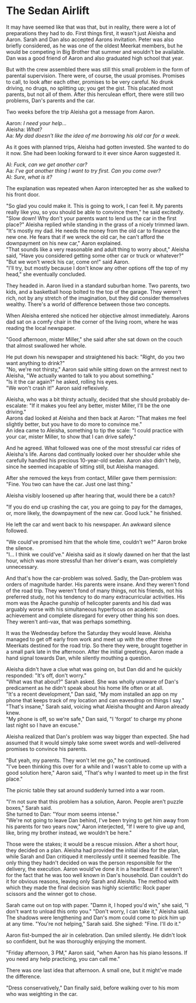 # The Sedan Airlift

It may have seemed like that was that, but in reality, there were a lot of preparations they had to do.
First things first, it wasn't just Aleisha and Aaron.
Sarah and Dan also accepted Aarons invitation.
Peter was also briefly considered, as he was one of the oldest Meerkat members, but he would be competing in Big Brother that summer and wouldn't be available.
Dan was a good friend of Aaron and also graduated high school that year.

But with the crew assembled there was still this small problem in the form of parental supervision.
There were, of course, the usual promises.
Promises to call, to look after each other, promises to be very careful.
No drunk driving, no drugs, no splitting up; you get the gist.
This placated most parents, but not all of them.
After this herculean effort, there were still two problems, Dan's parents and the car.

Two weeks before the trip Aleisha got a message from Aaron.

Aaron: *I need your help...*  
Aleisha: *What?*  
Aa: *My dad doesn't like the idea of me borrowing his old car for a week.*  

As it goes with planned trips, Aleisha had gotten invested.
She wanted to do it now. 
She had been looking forward to it ever since Aaron suggested it. 

Al: *Fuck, can we get another car?*  
Aa: *I've got another thing I want to try first. Can you come over?*  
Al: *Sure, what is it?*  

The explanation was repeated when Aaron intercepted her as she walked to his front door.

"So glad you could make it. This is going to work, I can feel it. My parents really like you, so you should be able to convince them," he said excitedly.   
"Slow down! Why don't your parents want to lend us the car in the first place?" Aleisha replied while standing in the grass of a nicely trimmed lawn.  
"It's mostly my dad. He needs the money from the old car to finance the new one.  He fears that if we wreck the old car, he can't afford the downpayment on his new car," Aaron explained.  
"That sounds like a very reasonable and adult thing to worry about," Aleisha said, "Have you considered getting some other car or truck or whatever?"  
"But we won't wreck his car, come on!" said Aaron.  
"I'll try, but mostly because I don't know any other options off the top of my head," she eventually concluded.  

They headed in.
Aaron lived in a standard suburban home.
Two parents, two kids, and a basketball hoop bolted to the top of the garage.
They weren't rich, not by any stretch of the imagination, but they did consider themselves wealthy.
There's a world of difference between those two concepts.

When Aleisha entered she noticed her objective almost immediately.
Aarons dad sat on a comfy chair in the corner of the living room, where he was reading the local newspaper.

"Good afternoon, mister Miller," she said after she sat down on the couch that almost swallowed her whole.

He put down his newspaper and straightened his back: "Right, do you two want anything to drink?"  
"No, we're not thirsty," Aaron said while sitting down on the armrest next to Aleisha, "We actually wanted to talk to you about something."   
"Is it the car again?" he asked, rolling his eyes.  
"We won't crash it!" Aaron said reflexively.  

Aleisha, who was a bit thirsty actually, decided that she should probably de-escalate: "If it makes you feel any better, mister Miller, I'll be the one driving."  
Aarons dad looked at Aleisha and then back at Aaron: "That makes me feel slightly better, but you have to do more to convince me."  
An idea came to Aleisha, something to tip the scale: "I could practice with your car, mister Miller, to show that I can drive safely."  

And he agreed. 
What followed was one of the most stressful car rides of Aleisha's life.
Aarons dad continually looked over her shoulder while she carefully handled his precious 10-year-old sedan.
Aaron also didn't help, since he seemed incapable of sitting still, but Aleisha managed.

After she removed the keys from contact, Miller gave them permission: "Fine. You two can have the car. Just one last thing."

Aleisha visibly loosened up after hearing that, would there be a catch?

"If you do end up crashing the car, you are going to pay for the damages, or, more likely, the downpayment of the new car. Good luck." he finished.

He left the car and went back to his newspaper. An awkward silence followed.

"We could've promised him that the whole time, couldn't we?" Aaron broke the silence.  
"I... I think we could've." Aleisha said as it slowly dawned on her that the last hour, which was more stressful than her driver's exam, was completely unnecessary.

And that's how the car-problem was solved.
Sadly, the Dan-problem was orders of magnitude harder.
His parents were insane.
And they weren't fond of the road trip.
They weren't fond of many things, not his friends, not his preferred study, not his tendency to do many extracurricular activities.
His mom was the Apache gunship of helicopter parents and his dad was arguably worse with his simultaneous hyperfocus on academic achievement and complete disregard for every other thing his son does.
They weren't anti-vax, that was perhaps something.

It was the Wednesday before the Saturday they would leave.
Aleisha managed to get off early from work and meet up with the other three Meerkats destined for the road trip.
So there they were, brought together in a small park late in the afternoon.
After the initial greetings, Aaron made a hand signal towards Dan, while silently mouthing a question.

Aleisha didn't have a clue what was going on, but Dan did and he quickly responded: "It's off, don't worry."  
"What was that about?" Sarah asked. 
She was wholly unaware of Dan's predicament as he didn't speak about his home life often or at all.  
"It's a recent development," Dan said, "My mom installed an app on my phone that keeps track of my location and can eavesdrop on things I say."  
"That's insane," Sarah said, voicing what Aleisha thought and Aaron already knew.  
"My phone is off, so we're safe," Dan said, "I 'forgot' to charge my phone last night so I have an excuse."  

Aleisha realized that Dan's problem was way bigger than expected.
She had assumed that it would simply take some sweet words and well-delivered promises to convince his parents.

"But yeah, my parents. They won't let me go," he continued.  
"I've been thinking this over for a while and I wasn't able to come up with a good solution here," Aaron said, "That's why I  wanted to meet up in the first place."

The picnic table they sat around suddenly turned into a war room.

"I'm not sure that this problem has a solution, Aaron. People aren't puzzle boxes," Sarah said.  
She turned to Dan: "Your mom seems intense."  
"We're not going to leave Dan behind, I've been trying to get him away from his parents for two years now," Aaron interjected, "If I were to give up and, like, bring my brother instead, we wouldn't be here."

Those were the stakes; it would be a rescue mission.
After a short hour, they decided on a plan.
Aleisha had provided the initial idea for the plan, while Sarah and Dan critiqued it mercilessly until it seemed feasible.
The only thing they hadn't decided on was the person responsible for the delivery, the execution.
Aaron would've done it in a heartbeat if it weren't for the fact that he was too well known in Dan's household.
Dan couldn't do it for obvious reasons, leaving only Sarah and Aleisha.
The method with which they made the final decision was highly scientific: Rock paper scissors and the winner got to chose.

Sarah came out on top with paper.
"Damn it, I hoped you'd win," she said, "I don't want to unload this onto you."
"Don't worry, I can take it," Aleisha said. The shadows were lengthening and Dan's mom could come to pick him up at any time.
"You're not helping," Sarah said.
She sighed: "Fine. I'll do it."

Aaron fist-bumped the air in celebration.
Dan smiled silently.
He didn't look so confident, but he was thoroughly enjoying the moment.

"Friday afternoon, 3 PM," Aaron said, "when Aaron has his piano lessons. If you need any help practicing, you can call me."

There was one last idea that afternoon. A small one, but it might've made the difference.

"Dress conservatively," Dan finally said, before walking over to his mom who was weighting in the car.
